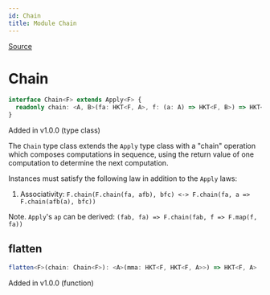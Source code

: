 ```yaml
---
id: Chain
title: Module Chain
---
```


[Source](https://github.com/gcanti/fp-ts/blob/master/src/Chain.ts)

# Chain

```ts
interface Chain<F> extends Apply<F> {
  readonly chain: <A, B>(fa: HKT<F, A>, f: (a: A) => HKT<F, B>) => HKT<F, B>
}
```

Added in v1.0.0 (type class)

The `Chain` type class extends the `Apply` type class with a "chain" operation which composes computations in
sequence, using the return value of one computation to determine the next computation.

Instances must satisfy the following law in addition to the `Apply` laws:

1. Associativity: `F.chain(F.chain(fa, afb), bfc) <-> F.chain(fa, a => F.chain(afb(a), bfc))`

Note. `Apply`'s `ap` can be derived: `(fab, fa) => F.chain(fab, f => F.map(f, fa))`

## flatten

```ts
flatten<F>(chain: Chain<F>): <A>(mma: HKT<F, HKT<F, A>>) => HKT<F, A>
```

Added in v1.0.0 (function)
